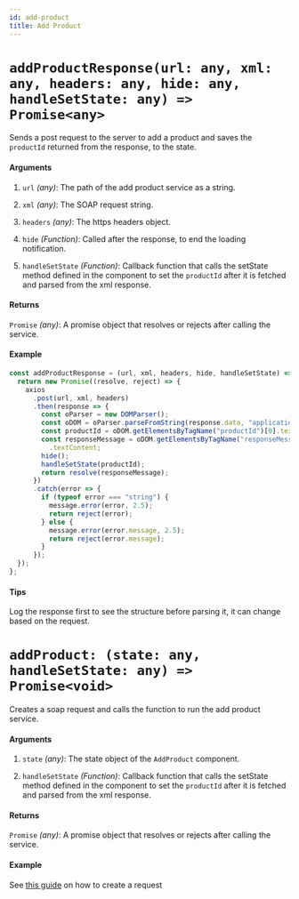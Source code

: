 ```yaml
---
id: add-product
title: Add Product
---
```


# `addProductResponse(url: any, xml: any, headers: any, hide: any, handleSetState: any) => Promise<any>`

Sends a post request to the server to add a product and saves the `productId` returned from the response, to the state.

#### Arguments

1. `url` _(any)_: The path of the add product service as a string.

2. `xml` _(any)_: The SOAP request string.

3. `headers` _(any)_: The https headers object.

4. `hide` _(Function)_: Called after the response, to end the loading notification.

5. `handleSetState` _(Function)_: Callback function that calls the setState method defined in the component to set the `productId` after it is fetched and parsed from the xml response.

#### Returns

`Promise` _(any)_: A promise object that resolves or rejects after calling the service.

#### Example

```js
const addProductResponse = (url, xml, headers, hide, handleSetState) => {
  return new Promise((resolve, reject) => {
    axios
      .post(url, xml, headers)
      .then(response => {
        const oParser = new DOMParser();
        const oDOM = oParser.parseFromString(response.data, "application/xml");
        const productId = oDOM.getElementsByTagName("productId")[0].textContent;
        const responseMessage = oDOM.getElementsByTagName("responseMessage")[0]
          .textContent;
        hide();
        handleSetState(productId);
        return resolve(responseMessage);
      })
      .catch(error => {
        if (typeof error === "string") {
          message.error(error, 2.5);
          return reject(error);
        } else {
          message.error(error.message, 2.5);
          return reject(error.message);
        }
      });
  });
};
```

#### Tips

Log the response first to see the structure before parsing it, it can change based on the request.

# `addProduct: (state: any, handleSetState: any) => Promise<void>`

Creates a soap request and calls the function to run the add product service.

#### Arguments

1. `state` _(any)_: The state object of the `AddProduct` component.

2. `handleSetState` _(Function)_: Callback function that calls the setState method defined in the component to set the `productId` after it is fetched and parsed from the xml response.

#### Returns

`Promise` _(any)_: A promise object that resolves or rejects after calling the service.

#### Example

See [this guide](../guides/adding-processes) on how to create a request
